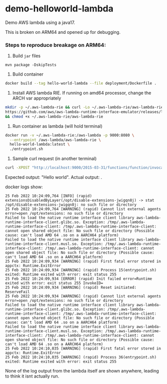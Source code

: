 # demo-helloworld-lambda

Demo AWS lambda using a java17.

This is broken on ARM64 and opened up for debugging.

### Steps to reproduce breakage on ARM64:

1. Build `jar` files

```
mvn package -DskipTests
```

1. Build container

```bash
docker build --tag hello-world-lambda --file deployment/Dockerfile .
```

1. Install AWS lambda RIE. If running on amd64 processor, change the ARCH var appropriately

```bash
mkdir -p ~/.aws-lambda-rie && curl -Lo ~/.aws-lambda-rie/aws-lambda-rie \
https://github.com/aws/aws-lambda-runtime-interface-emulator/releases/latest/download/aws-lambda-rie-arm64 \
&& chmod +x ~/.aws-lambda-rie/aws-lambda-rie
```

1. Run container as lambda (will hold terminal)

```bash
docker run -v ~/.aws-lambda-rie:/aws-lambda -p 9000:8080 \
  --entrypoint /aws-lambda/aws-lambda-rie \
  hello-world-lambda:latest \
  ./entrypoint.sh
```

1. Sample curl request (in another terminal)

```bash
curl -XPOST "http://localhost:9000/2015-03-31/functions/function/invocations" -d '{}'
```

Expected output: "Hello world". Actual output: <nothing>.

docker logs show:

```
25 Feb 2022 10:24:09,764 [INFO] (rapid) extensionsDisabledByLayer(/opt/disable-extensions-jwigqn8j) -> stat /opt/disable-extensions-jwigqn8j: no such file or directory
25 Feb 2022 10:24:09,764 [WARNING] (rapid) Cannot list external agents error=open /opt/extensions: no such file or directory
Failed to load the native runtime interface client library aws-lambda-runtime-interface-client.glibc.so. Exception: /tmp/.aws-lambda-runtime-interface-client: /tmp/.aws-lambda-runtime-interface-client: cannot open shared object file: No such file or directory (Possible cause: can't load AMD 64 .so on a AARCH64 platform)
Failed to load the native runtime interface client library aws-lambda-runtime-interface-client.musl.so. Exception: /tmp/.aws-lambda-runtime-interface-client: /tmp/.aws-lambda-runtime-interface-client: cannot open shared object file: No such file or directory (Possible cause: can't load AMD 64 .so on a AARCH64 platform)
25 Feb 2022 10:24:09,934 [WARNING] (rapid) First fatal error stored in appctx: Runtime.ExitError
25 Feb 2022 10:24:09,934 [WARNING] (rapid) Process 15(entrypoint.sh) exited: Runtime exited with error: exit status 255
25 Feb 2022 10:24:09,934 [ERROR] (rapid) Init failed error=Runtime exited with error: exit status 255 InvokeID=
25 Feb 2022 10:24:09,934 [WARNING] (rapid) Reset initiated: ReserveFail
25 Feb 2022 10:24:09,934 [WARNING] (rapid) Cannot list external agents error=open /opt/extensions: no such file or directory
Failed to load the native runtime interface client library aws-lambda-runtime-interface-client.glibc.so. Exception: /tmp/.aws-lambda-runtime-interface-client: /tmp/.aws-lambda-runtime-interface-client: cannot open shared object file: No such file or directory (Possible cause: can't load AMD 64 .so on a AARCH64 platform)
Failed to load the native runtime interface client library aws-lambda-runtime-interface-client.musl.so. Exception: /tmp/.aws-lambda-runtime-interface-client: /tmp/.aws-lambda-runtime-interface-client: cannot open shared object file: No such file or directory (Possible cause: can't load AMD 64 .so on a AARCH64 platform)
25 Feb 2022 10:24:10,035 [WARNING] (rapid) First fatal error stored in appctx: Runtime.ExitError
25 Feb 2022 10:24:10,035 [WARNING] (rapid) Process 36(entrypoint.sh) exited: Runtime exited with error: exit status 255
```

None of the log output from the lambda itself are shown anywhere, leading to think it isnt actually run.
